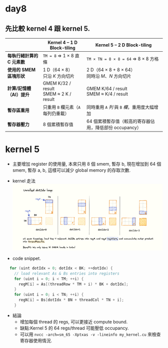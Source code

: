 # day8
## 先比較 kernel 4 跟 kernel 5. 
|                      | Kernel 4 – **1 D Block-tiling**                    | Kernel 5 – **2 D Block-tiling**             |
| ---------------------- | -------------------------------------------------- | ------------------------------------------- |
| **每執行緒計算的 C 元素數**      | `TM = 8` ⇒ 1 × 8 直條                                | `TM × TN = 8 × 8 = 64` ⇒ 8 × 8 方格           |
| **使用的 SMEM 區塊形狀**      | 1 D（64 × 8）<br>只沿 *K* 方向切片                         | 2 D（64 × 8 + 8 × 64）<br>同時沿 *M*、*N* 方向切片    |
| **計算/記憶體（AI）提升**       | GMEM  K/32 / result<br>SMEM  ≈ 2 K / result        | GMEM  K/64 / result<br>SMEM  ≈ K/4 / result |
| **暫存區重用**              | 只重用 `B` 欄元素（`A` 每列仍重載）                             | 同時重用 `A` *列* 與 `B` *欄*，重用度大幅增加              |
| **暫存器壓力**              | 8 個累積暫存值                                           | 64 個累積暫存值（較高的寄存器佔用，降低部份 occupancy）          |


[1]: https://siboehm.com/articles/22/CUDA-MMM "How to Optimize a CUDA Matmul Kernel for cuBLAS-like Performance: a Worklog"


# kernel 5
- 主要增加 register 的使用量, 本來只用 8 個 smem, 暫存 b,
  現在增加到 64 個 smem, 暫存 a, b, 這樣可以減少 global memory 的存取次數.
- kernel 走法
![alt text](image.png)

- code snippet.
```c
  for (uint dotIdx = 0; dotIdx < BK; ++dotIdx) {
    // load relevant As & Bs entries into registers
    for (uint i = 0; i < TM; ++i) {
      regM[i] = As[(threadRow * TM + i) * BK + dotIdx];
    }
    for (uint i = 0; i < TN; ++i) {
      regN[i] = Bs[dotIdx * BN + threadCol * TN + i];
    }
```

- 結論 
  - 增加每個 thread 的 regs, 可以更接近 compute bound.
  - 缺點:Kernel 5 的 64 regs/thread 可能壓低 occupancy.
  - 可以用 `nvcc -arch=sm_65 -Xptxas -v -lineinfo my_kernel.cu` 來檢查寄存器使用情況. 